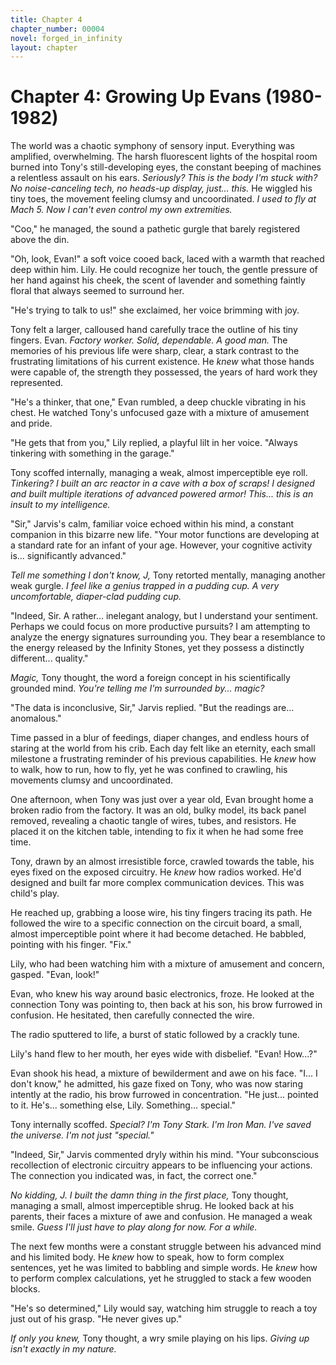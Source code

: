 ```yaml
---
title: Chapter 4
chapter_number: 00004
novel: forged_in_infinity
layout: chapter
---
```


# **Chapter 4: Growing Up Evans (1980-1982)**

The world was a chaotic symphony of sensory input. Everything was
amplified, overwhelming. The harsh fluorescent lights of the hospital
room burned into Tony's still-developing eyes, the constant beeping of
machines a relentless assault on his ears. *Seriously? This is the body
I'm stuck with? No noise-canceling tech, no heads-up display, just...
this.* He wiggled his tiny toes, the movement feeling clumsy and
uncoordinated. *I used to fly at Mach 5. Now I can't even control my own
extremities.*

"Coo," he managed, the sound a pathetic gurgle that barely registered
above the din.

"Oh, look, Evan!" a soft voice cooed back, laced with a warmth that
reached deep within him. Lily. He could recognize her touch, the gentle
pressure of her hand against his cheek, the scent of lavender and
something faintly floral that always seemed to surround her.

"He's trying to talk to us!" she exclaimed, her voice brimming with joy.

Tony felt a larger, calloused hand carefully trace the outline of his
tiny fingers. Evan. *Factory worker. Solid, dependable. A good man.* The
memories of his previous life were sharp, clear, a stark contrast to the
frustrating limitations of his current existence. He *knew* what those
hands were capable of, the strength they possessed, the years of hard
work they represented.

"He's a thinker, that one," Evan rumbled, a deep chuckle vibrating in
his chest. He watched Tony's unfocused gaze with a mixture of amusement
and pride.

"He gets that from you," Lily replied, a playful lilt in her voice.
"Always tinkering with something in the garage."

Tony scoffed internally, managing a weak, almost imperceptible eye roll.
*Tinkering? I built an arc reactor in a cave with a box of scraps! I
designed and built multiple iterations of advanced powered armor!
This... this is an insult to my intelligence.*

"Sir," Jarvis's calm, familiar voice echoed within his mind, a constant
companion in this bizarre new life. "Your motor functions are developing
at a standard rate for an infant of your age. However, your cognitive
activity is... significantly advanced."

*Tell me something I don't know, J,* Tony retorted mentally, managing
another weak gurgle. *I feel like a genius trapped in a pudding cup. A
very uncomfortable, diaper-clad pudding cup.*

"Indeed, Sir. A rather... inelegant analogy, but I understand your
sentiment. Perhaps we could focus on more productive pursuits? I am
attempting to analyze the energy signatures surrounding you. They bear a
resemblance to the energy released by the Infinity Stones, yet they
possess a distinctly different... quality."

*Magic,* Tony thought, the word a foreign concept in his scientifically
grounded mind. *You're telling me I'm surrounded by... magic?*

"The data is inconclusive, Sir," Jarvis replied. "But the readings
are... anomalous."

Time passed in a blur of feedings, diaper changes, and endless hours of
staring at the world from his crib. Each day felt like an eternity, each
small milestone a frustrating reminder of his previous capabilities. He
*knew* how to walk, how to run, how to fly, yet he was confined to
crawling, his movements clumsy and uncoordinated.

One afternoon, when Tony was just over a year old, Evan brought home a
broken radio from the factory. It was an old, bulky model, its back
panel removed, revealing a chaotic tangle of wires, tubes, and
resistors. He placed it on the kitchen table, intending to fix it when
he had some free time.

Tony, drawn by an almost irresistible force, crawled towards the table,
his eyes fixed on the exposed circuitry. He *knew* how radios worked.
He'd designed and built far more complex communication devices. This was
child's play.

He reached up, grabbing a loose wire, his tiny fingers tracing its path.
He followed the wire to a specific connection on the circuit board, a
small, almost imperceptible point where it had become detached. He
babbled, pointing with his finger. "Fix."

Lily, who had been watching him with a mixture of amusement and concern,
gasped. "Evan, look!"

Evan, who knew his way around basic electronics, froze. He looked at the
connection Tony was pointing to, then back at his son, his brow furrowed
in confusion. He hesitated, then carefully connected the wire.

The radio sputtered to life, a burst of static followed by a crackly
tune.

Lily's hand flew to her mouth, her eyes wide with disbelief. "Evan!
How...?"

Evan shook his head, a mixture of bewilderment and awe on his face.
"I... I don't know," he admitted, his gaze fixed on Tony, who was now
staring intently at the radio, his brow furrowed in concentration. "He
just... pointed to it. He's... something else, Lily. Something...
special."

Tony internally scoffed. *Special? I'm Tony Stark. I'm Iron Man. I've
saved the universe. I'm not just "special."*

"Indeed, Sir," Jarvis commented dryly within his mind. "Your
subconscious recollection of electronic circuitry appears to be
influencing your actions. The connection you indicated was, in fact, the
correct one."

*No kidding, J. I built the damn thing in the first place,* Tony
thought, managing a small, almost imperceptible shrug. He looked back at
his parents, their faces a mixture of awe and confusion. He managed a
weak smile. *Guess I'll just have to play along for now. For a while.*

The next few months were a constant struggle between his advanced mind
and his limited body. He *knew* how to speak, how to form complex
sentences, yet he was limited to babbling and simple words. He *knew*
how to perform complex calculations, yet he struggled to stack a few
wooden blocks.

"He's so determined," Lily would say, watching him struggle to reach a
toy just out of his grasp. "He never gives up."

*If only you knew,* Tony thought, a wry smile playing on his lips.
*Giving up isn't exactly in my nature.*
